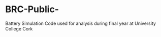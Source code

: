 # BRC-Public-
Battery Simulation Code used for analysis during final year at University College Cork
